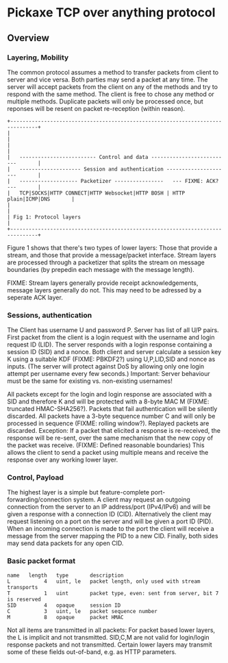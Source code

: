 # Pickaxe TCP over anything protocol

## Overview
### Layering, Mobility

The common protocol assumes a method to transfer packets from client to server and vice versa. Both parties may send a packet at any time. The server will accept packets from the client on any of the methods and try to respond with the same method. The client is free to chose any method or multiple methods. Duplicate packets will only be processed once, but reponses will be resent on packet re-reception (within reason).



    +-------------------------------------------------------------------------------+ 
    |                                                                               |
    |                                                                               |
    |   ------------------------- Control and data --------------------------       |
    |   -------------------- Session and authentication ---------------------       |
    |   ------------------- Packetizer ----------------   --- FIXME: ACK? ---       |
    |   TCP|SOCKS|HTTP CONNECT|HTTP Websocket|HTTP BOSH | HTTP plain|ICMP|DNS       |
    |                                                                               |
    | Fig 1: Protocol layers                                                        |
    +-------------------------------------------------------------------------------+

Figure 1 shows that there's two types of lower layers: Those that provide a stream, and those that provide a message/packet interface. Stream layers are processed through a packetizer that splits the stream on message boundaries (by prepedin each message with the message length).

FIXME: Stream layers generally provide receipt acknowledgements, message layers generally do not. This may need to be adressed by a seperate ACK layer.


### Sessions, authentication

The Client has username U and password P. Server has list of all U/P pairs. First packet from the client is a login request with the username and login request ID (LID). The server responds with a login response containing a session ID (SID) and a nonce. Both client and server calculate a session key K using a suitable KDF (FIXME: PBKDF2?) using U,P,LID,SID and nonce as inputs.
(The server will protect against DoS by allowing only one login attempt per username every few seconds.) Important: Server behaviour must be the same for existing vs. non-existing usernames!

All packets except for the login and login response are associated with a SID and therefore K and will be protected with a 8-byte MAC M (FIXME: truncated HMAC-SHA256?). Packets that fail authentication will be silently discarded. All packets have a 3-byte sequence number C and will only be processed in sequence (FIXME: rolling window?). Replayed packets are discarded. Exception: If a packet that elicited a response is re-received, the response will be re-sent, over the same mechanism that the new copy of the packet was receive. (FIXME: Defined reasonable boundaries) This allows the client to send a packet using multiple means and receive the response over any working lower layer.

### Control, Payload 

The highest layer is a simple but feature-complete port-forwarding/connection system. A client may request an outgoing connection from the server to an IP address/port (IPv4/IPv6) and will be given a response with a connection ID (CID). Alternatively the client may request listening on a port on the server and will be given a port ID (PID). When an incoming connection is made to the port the client will receive a message from the server mapping the PID to a new CID.
Finally, both sides may send data packets for any open CID.

### Basic packet format

    name   length   type       description
    L           4   uint, le   packet length, only used with stream transports
    T           1   uint       packet type, even: sent from server, bit 7 is reserved
    SID         4   opaque     session ID
    C           3   uint, le   packet sequence number
    M           8   opaque     packet HMAC

Not all items are transmitted in all packets: For packet based lower layers, the L is implicit and not transmitted. SID,C,M are not valid for login/login response packets and not transmitted. Certain lower layers may transmit some of these fields out-of-band, e.g. as HTTP parameters.
